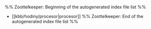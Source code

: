 %% Zoottelkeeper: Beginning of the autogenerated index file list  %%
-  [[kbb/hodiny/procesor|procesor]]
%% Zoottelkeeper: End of the autogenerated index file list  %%
